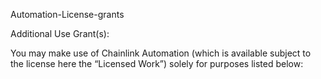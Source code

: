 Automation-License-grants

Additional Use Grant(s):

You may make use of Chainlink Automation (which is available subject to the license here the “Licensed Work”) solely for purposes listed below:

